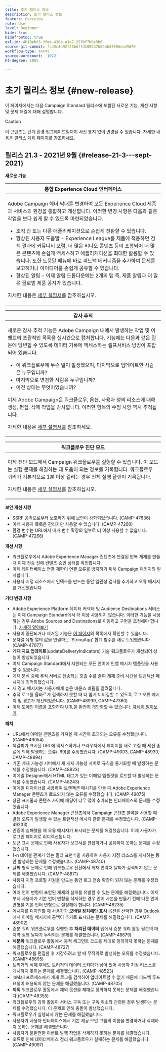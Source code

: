```yaml
---
title: 초기 릴리스 정보
description: 초기 릴리스 정보
feature: Overview
role: User
level: Beginner
hide: true
hidefromtoc: true
exl-id: 4b10eb63-3fea-438e-a1a7-25fbf7b0e5b0
source-git-commit: fcb5c4a92f23bdffd1082b7b044b5859dead9d70
workflow-type: tm+mt
source-wordcount: '1072'
ht-degree: 100%

---
```


# 초기 릴리스 정보 {#new-release}

이 페이지에서는 다음 Campaign Standard 릴리스에 포함된 새로운 기능, 개선 사항 및 문제 해결에 대해 설명합니다.

>[!CAUTION]
>
> 이 콘텐츠는 단계 환경 업그레이드일까지 사전 통지 없이 변경될 수 있습니다. 자세한 내용은 [릴리스 계획 페이지](../../rn/using/release-planning.md)를 참조하세요.

## 릴리스 21.3 - 2021년 9월 {#release-21-3---sept-2021}

**새로운 기능**


<table> 
<thead> 
<tr> 
<th> <strong>통합 Experience Cloud 인터페이스</strong><br /> </th> 
</tr> 
</thead> 
<tbody> 
<tr> 
<td>
<p>Adobe Campaign 헤더 막대를 변경하여 모든 Experience Cloud 제품과 서비스의 환경을 통합하고 개선합니다. 이러한 변경 사항은 다음과 같은 작업을 보다 쉽게 할 수 있도록 마련되었습니다.</p>
<ul>
<li>조직 간 또는 다른 애플리케이션으로 손쉽게 전환할 수 있습니다.</li>
<li>향상된 사용자 도움말 - Experience League를 제품에 적용하면 검색 결과에 커뮤니티 포럼, 더 많은 비디오 콘텐츠 등이 포함되어 더 많은 콘텐츠에 손쉽게 액세스하고 애플리케이션을 최대한 활용할 수 있습니다. 또한 도움말 메뉴에 바로 피드백 메커니즘을 추가하여 문제를 보고하거나 아이디어를 손쉽게 공유할 수 있습니다.</li>
<li>향상된 알림 - 이제 알림 드롭다운에는 2개의 탭 즉, 제품 알림과 더 많은 글로벌 제품 공지가 있습니다.</li>
</ul>
<p>자세한 내용은 <a href="../../start/using/interface-description.md#top-bar">세부 설명서</a>를 참조하십시오.
</p>
</td> 
</tr> 
</tbody> 
</table>

<table> 
<thead> 
<tr> 
<th> <strong>감사 추적</strong><br /> </th> 
</tr> 
</thead> 
<tbody> 
<tr> 
<td>
<p>새로운 감사 추적 기능은 Adobe Campaign 내에서 발생하는 작업 및 이벤트의 포괄적인 목록을 실시간으로 캡처합니다. 기능에는 다음과 같은 질문에 답변할 수 있도록 데이터 기록에 액세스하는 셀프서비스 방법이 포함되어 있습니다.</p>
<ul>
<li>이 워크플로우에 무슨 일이 발생했으며, 마지막으로 업데이트한 사람은 누구입니까?</li>
<li>마지막으로 변경한 사람은 누구입니까?</li>
<li>이전 상태는 무엇이었습니까?</li>
</ul>
<p>이제 Adobe Campaign은 워크플로우, 옵션, 사용자 정의 리소스에 대해 생성, 편집, 삭제 작업을 감사합니다. 이러한 항목의 수정 사항 역시 추적됩니다.</p>
<p>자세한 내용은 <a href="../../administration/using/audit.md">세부 설명서</a>를 참조하세요.</p>
</td> 
</tr> 
</tbody> 
</table>


<table> 
<thead> 
<tr> 
<th> <strong>워크플로우 진단 모드</strong><br /> </th> 
</tr> 
</thead> 
<tbody> 
<tr> 
<td>
<p>이제 진단 모드에서 Campaign 워크플로우를 실행할 수 있습니다. 이 모드는 실행 문제를 해결하는 데 도움이 되는 정보를 기록합니다. 워크플로우 쿼리가 기본적으로 1분 이상 걸리는 경우 전체 실행 플랜이 기록됩니다.</p>
<p>자세한 내용은 <a href="../../automating/using/managing-execution-options.md">세부 설명서</a>를 참조하십시오.</p>
</td> 
</tr> 
</tbody> 
</table>

**보안 개선 사항**

* SSRF 공격으로부터 보호하기 위해 보안이 강화되었습니다. (CAMP-47836)
* 이제 사용자 목록은 관리자만 사용할 수 있습니다. (CAMP-47260)
* 환경 변수는 URL에서 매개 변수 확장의 일부로 더 이상 사용할 수 없습니다. (CAMP-47268)

**개선 사항**

* 워크플로우에서 Adobe Experience Manager 컨텐츠에 연결된 반복 게재를 만들 때 이제 전송 전에 컨텐츠 승인 상태를 확인합니다.
* 이제 데이터베이스 연결 제한이 연결 오류를 방지하기 위해 Campaign 패키지와 일치합니다.
* 사용자 지정 리소스에서 인덱스를 만드는 동안 일관성 검사를 추가하고 오류 메시지를 개선했습니다.

**기타 변경 사항**

* Adobe Experience Platform 데이터 커넥터 및 Audience Destinations 서비스는 이제 Campaign Standard에서 더 이상 사용되지 않습니다. 이러한 기능을 사용하는 경우 Adobe Sources and Destinations로 이동하고 구현을 조정해야 합니다. [자세히 알아보기](../../integrating/using/get-started-sources-destinations.md)
* 사용이 중단되거나 제거된 기능은 [이 페이지](deprecated-features.md)의 목록에서 확인할 수 있습니다.
* 문자열 유형 열의 값을 연결하는 &#39;StringAgg&#39; 합계 함수를 새로 도입했습니다. (CAMP-47077)
* **게재 지표 업데이트**(updateDeliveryIndicators) 기술 워크플로우가 개선되어 성능이 향상되었습니다.
* 이제 Campaign Standard에서 지원되는 모든 언어에 인앱 메시지 템플릿을 사용할 수 있습니다.
* 게재 분석 중에 추적 서버로 전송되는 호출 수를 줄여 게재 준비 시간을 트랜잭션 메시지에 최적화했습니다.
* 새 경고 메시지는 사용자에게 높은 바운스 비율을 알려줍니다.
* 추적 로그를 올바르게 검색하지 못할 때 더 쉽게 디버깅할 수 있도록 로그 오류 메시지 및 경고가 개선되었습니다. (CAMP-48939, CAMP-47360)
* 이제 도메인 이름을 포함하여 URL을 완전히 개인화할 수 있습니다. [자세히 알아보기](../../designing/using/personalization.md#personalizing-urls)

**패치**

* URL에서 이메일 콘텐츠를 가져올 때 시간이 초과되는 오류를 수정했습니다. (CAMP-49054)
* 책갈피가 표시된 URL에 액세스하거나 브라우저에서 페이지를 새로 고칠 때 세션 종료에 의해 발생하는 오류(-69)를 수정했습니다. (CAMP-49003, CAMP-48930, CAMP-48894)
* 기존 게재 가능성 서버에서 새 게재 가능성 서버로 규칙을 동기화할 때 발생하는 문제를 수정했습니다. (CAMP-48923)
* 이메일 Designer에서 HTML 태그가 있는 이메일 템플릿을 로드할 때 발생하는 문제를 수정했습니다. (CAMP-48243)
* 이메일 디자이너를 사용하여 트랜잭션 메시지를 만들 때 Adobe Experience Manager 콘텐츠가 로드되지 않는 오류를 수정했습니다. (CAMP-49075)
* 상단 표시줄과 콘텐츠 사이에 패딩이 너무 많이 추가되는 인터페이스의 문제를 수정했습니다.
* Adobe Experience Manager 콘텐츠에서 Campaign 콘텐츠 블록을 사용할 때 발행 오류가 발생할 수 있는 트랜잭션 메시지 관련 문제를 수정했습니다. (CAMP-49233)
* 인증이 실패했을 때 오류 메시지가 표시되는 문제를 해결했습니다. 이제 사용자가 로그인 페이지로 리디렉션됩니다.
* 토큰 표시 문제로 인해 사용자가 보고서를 편집하거나 공유하지 못하는 문제를 수정했습니다.
* 1-n 테이블 관계가 있는 필터 표현식을 사용하여 사용자 지정 리소스를 게시하는 동안 발생하는 문제를 수정했습니다. (CAMP-48740)
* 날짜 형식 문제로 인해 워크플로우 전환에서 게재 연락처 날짜가 검색되지 않는 문제를 해결했습니다. (CAMP-48871)
* 사용자 지정 프로필 차원을 만드는 동안 로그 전송 확장이 되지 않는 문제를 수정했습니다.
* 여러 언어 변형이 포함된 게재의 실패를 유발할 수 있는 문제를 해결했습니다. 이제부터 사용자가 기본 언어 변형을 삭제하는 경우 언어 사본을 만들기 전에 다른 언어 변형을 기본 언어 변형으로 설정해야 합니다. (CAMP-48235)
* 메시지를 디자인할 때 사용자가 **모바일 장치에만 표시** 옵션을 선택한 경우 Outlook에서 이메일 메시지에 공백이 추가로 표시되는 문제를 해결했습니다. (CAMP-48902)
* 증분 쿼리 워크플로우를 실행한 후 **처리된 데이터** 탭에서 증분 쿼리 활동 필드의 마지막 실행 날짜가 누락되는 문제를 해결했습니다. (CAMP-48879)
* **세분화** 워크플로우 활동에서 동적 세그먼트 코드를 제대로 정의하지 못하는 문제를 해결했습니다. (CAMP-48727)
* 워크플로우를 편집한 후 저장하려고 할 때 무작위로 발생하는 오류를 수정했습니다. (CAMP-48695)
* 트리거의 삭제 후에도 트리거의 데이터 스키마가 남아 있어 사용자 지정 리소스를 게시하지 못하는 문제를 해결했습니다. (CAMP-48523)
* InMail 프로세스에서 게재 로그를 검색하여 업데이트할 수 없기 때문에 피드백 루프 요청이 허용되지 않는 문제를 해결했습니다. (CAMP-48705)
* **제외** 워크플로우 활동에서 제외 옵션을 제대로 정의하지 못하는 문제를 해결했습니다.(CAMP-48355)
* 워크플로우의 강화 활동이 서비스 구독 또는 구독 취소와 관련된 경우 발생하는 문제를 수정했습니다. 이 문제로 인해 충돌이 발생했습니다.
* 워크플로우가 실행되지 않는 문제를 해결했습니다.
* 사용자가 사용자 인터페이스에서 기본 제공 보안 그룹의 이름을 변경하거나 삭제하지 못하는 문제를 해결했습니다.
* 사용자가 불완전한 이벤트 발행 작업을 삭제하지 못하는 문제를 해결했습니다.
* 오류로 인해 데이터베이스 정리 워크플로우가 실패하는 문제를 해결했습니다. (CAMP-49097)
